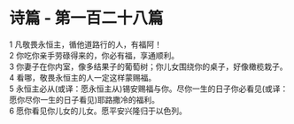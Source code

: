 # 诗篇 - 第一百二十八篇
  
 1 凡敬畏永恒主，循他道路行的人，有福阿！  
 2 你吃你亲手劳碌得来的，你必有福，享通顺利。  
 3 你妻子在你内室，像多结果子的葡萄树；你儿女围绕你的桌子，好像橄榄栽子。  
 4 看哪，敬畏永恒主的人一定这样蒙赐福。  
 5 永恒主必从(或译：愿永恒主从)锡安赐福与你。尽你一生的日子你必看见(或译：愿你尽你一生的日子看见)耶路撒冷的福利。  
 6 愿你看见你儿女的儿女。愿平安兴隆归于以色列。